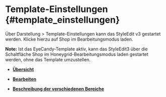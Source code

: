 # Template-Einstellungen {#template_einstellungen}

Über Darstellung \> Template-Einstellungen kann das StyleEdit v3 gestartet werden. Klicke hierzu auf Shop im Bearbeitungsmodus laden.

**Note:** Ist das EyeCandy-Template aktiv, kann das StyleEdit3 über die Schaltfläche Shop im Honeygrid-Bearbeitungsmodus laden gestartet werden, ohne das Template umzustellen.

-   **[Übersicht](10_2_2a_Uebersicht.md)**  

-   **[Bearbeiten](10_2_2b_Bearbeiten.md)**  

-   **[Beschreibung der verschiedenen Bereiche](10_2_2c_Beschreibung_der_verschiedenen_Bereiche.md)**  




